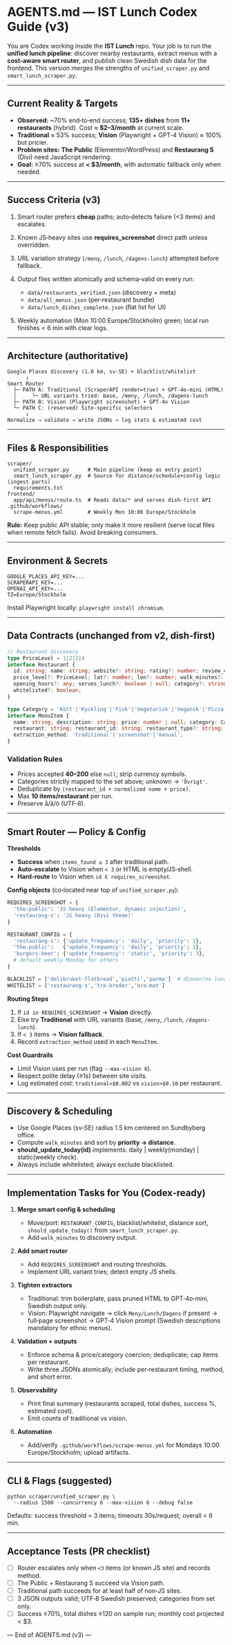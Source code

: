# AGENTS.md — IST Lunch Codex Guide (v3)

You are Codex working inside the **IST Lunch** repo. Your job is to run the **unified lunch pipeline**: discover nearby restaurants, extract menus with a **cost‑aware smart router**, and publish clean Swedish dish data for the frontend. This version merges the strengths of `unified_scraper.py` and `smart_lunch_scraper.py`.

---

## Current Reality & Targets

* **Observed:** \~70% end‑to‑end success; **135+ dishes** from **11+ restaurants** (hybrid). Cost ≈ **\$2–3/month** at current scale.
* **Traditional** ≈ 53% success; **Vision** (Playwright + GPT‑4 Vision) ≈ 100% but pricier.
* **Problem sites:** **The Public** (Elementor/WordPress) and **Restaurang S** (Divi) need JavaScript rendering.
* **Goal:** ≥70% success at **< \$3/month**, with automatic fallback only when needed.

---

## Success Criteria (v3)

1. Smart router prefers **cheap** paths; auto‑detects failure (<3 items) and escalates.
2. Known JS‑heavy sites use **requires\_screenshot** direct path unless overridden.
3. URL variation strategy (`/meny`, `/lunch`, `/dagens-lunch`) attempted before fallback.
4. Output files written atomically and schema‑valid on every run:

   * `data/restaurants_verified.json` (discovery + meta)
   * `data/all_menus.json` (per‑restaurant bundle)
   * `data/lunch_dishes_complete.json` (flat list for UI)
5. Weekly automation (Mon 10:00 Europe/Stockholm) green; local run finishes < 6 min with clear logs.

---

## Architecture (authoritative)

```
Google Places discovery (1.0 km, sv-SE) + blacklist/whitelist
      ↓
Smart Router
  ├─ PATH A: Traditional (ScraperAPI render=true) + GPT‑4o‑mini (HTML)
  │     └─ URL variants tried: base, /meny, /lunch, /dagens-lunch
  ├─ PATH B: Vision (Playwright screenshot) + GPT‑4o Vision
  └─ PATH C: (reserved) Site‑specific selectors
      ↓
Normalize → validate → write JSONs → log stats & estimated cost
```

---

## Files & Responsibilities

```
scraper/
  unified_scraper.py      # Main pipeline (keep as entry point)
  smart_lunch_scraper.py  # Source for distance/schedule+config logic (ingest parts)
  requirements.txt
frontend/
  app/api/menus/route.ts  # Reads data/* and serves dish-first API
.github/workflows/
  scrape-menus.yml        # Weekly Mon 10:00 Europe/Stockholm
```

**Rule:** Keep public API stable; only make it more resilient (serve local files when remote fetch fails). Avoid breaking consumers.

---

## Environment & Secrets

```
GOOGLE_PLACES_API_KEY=...
SCRAPERAPI_KEY=...
OPENAI_API_KEY=...
TZ=Europe/Stockholm
```

Install Playwright locally: `playwright install chromium`.

---

## Data Contracts (unchanged from v2, dish‑first)

```ts
// Restaurant discovery
type PriceLevel = 1|2|3|4
interface Restaurant {
  id: string; name: string; website?: string; rating?: number; review_count?: number;
  price_level?: PriceLevel; lat?: number; lon?: number; walk_minutes?: number;
  opening_hours?: any; serves_lunch?: boolean | null; category?: string;
  whitelisted?: boolean;
}

type Category = 'Kött'|'Kyckling'|'Fisk'|'Vegetarisk'|'Vegansk'|'Pizza'|'Pasta'|'Asiatiskt'|'Persiskt'|'Sushi'|'Sallad'|'Soppa'|'Buffé'|'Övrigt'
interface MenuItem {
  name: string; description: string; price: number | null; category: Category;
  restaurant: string; restaurant_id: string; restaurant_type?: string;
  extraction_method: 'traditional'|'screenshot'|'manual';
}
```

### Validation Rules

* Prices accepted **40–200** else `null`; strip currency symbols.
* Categories strictly mapped to the set above; unknown → `'Övrigt'`.
* Deduplicate by `(restaurant_id + normalized name + price)`.
* Max **10 items/restaurant** per run.
* Preserve å/ä/ö (UTF‑8).

---

## Smart Router — Policy & Config

**Thresholds**

* **Success** when `items_found ≥ 3` after traditional path.
* **Auto‑escalate** to Vision when `< 3` or HTML is empty/JS‑shell.
* **Hard‑route** to Vision when `id ∈ requires_screenshot`.

**Config objects** (co‑located near top of `unified_scraper.py`):

```py
REQUIRES_SCREENSHOT = {
  'the-public': 'JS heavy (Elementor, dynamic injection)',
  'restaurang-s': 'JS heavy (Divi theme)'
}

RESTAURANT_CONFIG = {
  'restaurang-s': {'update_frequency': 'daily', 'priority': 1},
  'the-public':   {'update_frequency': 'daily', 'priority': 1},
  'burgers-beer': {'update_frequency': 'static', 'priority': 3},
  # default weekly Monday for others
}

BLACKLIST = ['delibruket-flatbread','piatti','parma']  # dinner/no lunch
WHITELIST = ['restaurang-s','tre-broder','bra-mat']
```

**Routing Steps**

1. If `id in REQUIRES_SCREENSHOT` → **Vision** directly.
2. Else try **Traditional** with URL variants (base, `/meny`, `/lunch`, `/dagens-lunch`).
3. If `< 3` items → **Vision fallback**.
4. Record `extraction_method` used in each `MenuItem`.

**Cost Guardrails**

* Limit Vision uses per run (flag `--max-vision 6`).
* Respect polite delay (≥1s) between site visits.
* Log estimated cost: `traditional≈$0.002` vs `vision≈$0.10` per restaurant.

---

## Discovery & Scheduling

* Use Google Places (sv‑SE) radius 1.5 km centered on Sundbyberg office.
* Compute `walk_minutes` and sort by **priority → distance**.
* **should\_update\_today(id)** implements: daily | weekly(monday) | static(weekly check).
* Always include whitelisted; always exclude blacklisted.

---

## Implementation Tasks for You (Codex‑ready)

1. **Merge smart config & scheduling**

   * Move/port: `RESTAURANT_CONFIG`, blacklist/whitelist, distance sort, `should_update_today()` from `smart_lunch_scraper.py`.
   * Add `walk_minutes` to discovery output.
2. **Add smart router**

   * Add `REQUIRES_SCREENSHOT` and routing thresholds.
   * Implement URL variant tries; detect empty JS shells.
3. **Tighten extractors**

   * Traditional: trim boilerplate, pass pruned HTML to GPT‑4o‑mini, Swedish output only.
   * Vision: Playwright navigate → click `Meny/Lunch/Dagens` if present → full‑page screenshot → GPT‑4 Vision prompt (Swedish descriptions mandatory for ethnic menus).
4. **Validation + outputs**

   * Enforce schema & price/category coercion; deduplicate; cap items per restaurant.
   * Write three JSONs atomically; include per‑restaurant timing, method, and short error.
5. **Observability**

   * Print final summary (restaurants scraped, total dishes, success %, estimated cost).
   * Emit counts of traditional vs vision.
6. **Automation**

   * Add/verify `.github/workflows/scrape-menus.yml` for Mondays 10:00 Europe/Stockholm; upload artifacts.

---

## CLI & Flags (suggested)

```
python scraper/unified_scraper.py \
  --radius 1500 --concurrency 6 --max-vision 6 --debug false
```

Defaults: success threshold = 3 items; timeouts 30s/request; overall < 6 min.

---

## Acceptance Tests (PR checklist)

* [ ] Router escalates only when `<3` items (or known JS site) and records method.
* [ ] The Public + Restaurang S succeed via Vision path.
* [ ] Traditional path succeeds for at least half of non‑JS sites.
* [ ] 3 JSON outputs valid; UTF‑8 Swedish preserved; categories from set only.
* [ ] Success ≥70%, total dishes ≥120 on sample run; monthly cost projected < \$3.

— End of AGENTS.md (v3) —
